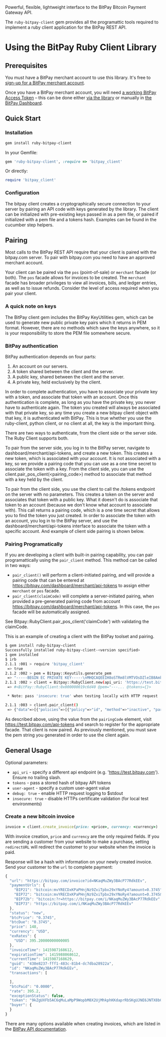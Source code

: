 Powerful, flexible, lightweight interface to the BitPay Bitcoin Payment Gateway API.

The `ruby-bitpay-client` gem provides all the programattic tools required to implement a ruby client application for the BitPay REST API.

# Using the BitPay Ruby Client Library
## Prerequisites
You must have a BitPay merchant account to use this library.  It's free to [sign-up for a BitPay merchant account](https://bitpay.com/start).

Once you have a BitPay merchant account, you will need [a working BitPay Access Token](/api/getting-access.html) – this can be done either [via the library](#pairing) or manually in [the BitPay Dashboard](https://bitpay.com/tokens).

## Quick Start
### Installation
```bash
gem install ruby-bitpay-client
```

In your Gemfile:

```ruby
gem 'ruby-bitpay-client', :require => 'bitpay_client'
```

Or directly:
```ruby
require 'bitpay_client'
```

### Configuration
The bitpay client creates a cryptographically secure connection to your server by pairing an API code with keys generated by the library. The client can be initialized with pre-existing keys passed in as a pem file, or paired if initialized with a pem file and a tokens hash. Examples can be found in the cucumber step helpers.

## Pairing
Most calls to the BitPay REST API require that your client is paired with the bitpay.com server.  To pair with bitpay.com you need to have an approved merchant account.

Your client can be paired via the `pos` (point-of-sale) or `merchant` facade (or both).  The `pos` facade allows for invoices to be created.  The `merchant` facade has broader privileges to view all invoices, bills, and ledger entries, as well as to issue refunds.  Consider the level of access required when you pair your client.

### A quick note on keys

The BitPay client gem includes the BitPay KeyUtilities gem, which can be used to generate new public private key pairs which it returns in PEM format. However, there are no methods which save the keys anywhere, so it is your responsibility to store the PEM file somewhere secure.

### BitPay authentication

BitPay authentication depends on four parts:

1. An account on our servers.
1. A token shared between the client and the server.
1. A public key, shared between the client and the server.
1. A private key, held exclusively by the client.

In order to complete authentication, you have to associate your private key with a token, and associate that token with an account. Once this authentication is complete, as long as you have the private key, you never have to authenticate again. The token you created will always be associated with that private key, so any time you create a new bitpay client object with that key, it is authenticated with BitPay. This is true whether you use the ruby-client, python client, or no client at all, the key is the important thing. 

There are two ways to authenticate, from the client side or the server side. The Ruby Client supports both.

To pair from the server side, you log in to the BitPay server, navigate to dashboard/merchant/api-tokens, and create a new token. This creates a new token, which is associated with your account. It is not associated with a key, so we provide a pairing code that you can use as a one time secret to associate the token with a key. From the client side, you can use the client.pair_pos_client(<pairing_code>) method to associate that method with a key held by the client.

To pair from the client side, you use the client to call the /tokens endpoint on the server with no parameters. This creates a token on the server and associates that token with a public key. What it doesn't do is associate that token to an account (because we don't know what account to associate with). This call returns a pairing code, which is a one time secret that allows you to find the token you just created. In order to associate the token with an account, you log in to the BitPay server, and use the dashboard/merchant/api-tokens interface to associate the token with a specific account. And example of client side pairing is shown below.

### Pairing Programatically

If you are developing a client with built-in pairing capability, you can pair programattically using the `pair_client` method.  This method can be called in two ways:

  * `pair_client()` will perform a client-initiated pairing, and will provide a pairing code that can be entered at https://bitpay.com/dashboard/merchant/api-tokens to assign either `merchant` or `pos` facade.
  * `pair_client(claimCode)` will complete a server-initiated pairing, when provided a pre-generated pairing code from account https://bitpay.com/dashboard/merchant/api-tokens.
  In this case, the `pos` facade will be automatically assigned.

  See Bitpay::RubyClient.pair_pos_client('claimCode') with validating the claimCode.

This is an example of creating a client with the BitPay toolset and pairing.

```bash
$ gem install ruby-bitpay-client
Successfully installed ruby-bitpay-client-<version specified>
1 gem installed
$ irb
2.1.1 :001 > require 'bitpay_client'
 => true
2.1.2 :002 > pem = Bitpay::Keyutils.generate_pem
 => "-----BEGIN EC PRIVATE KEY-----\nMHQCAQEEIH8oSTRm8lVMTVOsDZleIB8AmkiuHnp+ctEknqeUmZahoAcGBSuBBAAK\noUQDQgAEbjhdKA+X8NEKgcbHhyJaBMvePV7Sj6AQuOMQzuZYdskdkPY1/jlfQwNG\n4GVd/zSw4uhfukw/SDBOEKlQGVAmxQ==\n-----END EC PRIVATE KEY-----\n" 
2.1.1 :002 > client = Bitpay::RubyClient.new(api_uri: 'https://test.bitpay.com', pem: pem)
 => #<BitPay::RubyClient:0x000000019c6d40 @pem="---... @tokens={}>

 * Note: pass 'insecure: true' when testing locally with HTTP request

2.1.1 :003 > client.pair_client()
 => {"data"=>[{"policies"=>[{"policy"=>"id", "method"=>"inactive", "params"=>["Tf49SFeiUAtytFEW2EUqZgWj32nP51PK73M"]}], "token"=>"BKQyVdaGQZAArdkkSuvtZN5gcN2355c8vXLj5eFPkfuK", "dateCreated"=>1422474475162, "pairingExpiration"=>1422560875162, "pairingCode"=>"Vy76yTh"}]} 
```

As described above, using the value from the `pairingCode` element, visit https://test.bitpay.com/api-tokens and search to register for the appropriate facade. That client is now paired. As previously mentioned, you must save the pem string you generated in order to use the client again.

## General Usage

Optional parameters:
 * `api_uri` - specify a different api endpoint (e.g. 'https://test.bitpay.com').  Ensure no trailing slash.
 * `tokens` - pass a stored hash of bitpay API tokens
 * `user-agent` - specify a custom user-agent value
 * `debug: true` - enable HTTP request logging to $stdout
 * `insecure: true` - disable HTTPs certificate validation (for local test environments)

### Create a new bitcoin invoice

```ruby
invoice = client.create_invoice(price: <price>, currency: <currency>)
```

With invoice creation, `price` and `currency` are the only required fields. If you are sending a customer from your website to make a purchase, setting `redirectURL` will redirect the customer to your website when the invoice is paid.

Response will be a hash with information on your newly created invoice. Send your customer to the `url` to complete payment:

```javascript
{
  "url": "https://bitpay.com/invoice?id=NKaqMuZWy3BAcP77RdkEEv",
  "paymentUrls": {
    "BIP21": "bitcoin:mvYRECDxKPaPHnjNz9ZxiTpbx29xYNoRy4?amount=0.3745",
    "BIP72": "bitcoin:mvYRECDxKPaPHnjNz9ZxiTpbx29xYNoRy4?amount=0.3745&r=https://bitpay.com/i/NKaqMuZWy3BAcP77RdkEEv",
    "BIP72b": "bitcoin:?r=https://bitpay.com/i/NKaqMuZWy3BAcP77RdkEEv",
    "BIP73": "https://bitpay.com/i/NKaqMuZWy3BAcP77RdkEEv"
  },
  "status": "new",
  "btcPrice": "0.3745",
  "btcDue": "0.3745",
  "price": 148,
  "currency": "USD",
  "exRates": {
    "USD": 395.20000000000005
  },
  "invoiceTime": 1415987168612,
  "expirationTime": 1415988068612,
  "currentTime": 1415987168629,
  "guid": "438e8237-fff1-483c-81b4-dc7dba28922a",
  "id": "NKaqMuZWy3BAcP77RdkEEv",
  "transactions": [

  ],
  "btcPaid": "0.0000",
  "rate": 395.2,
  "exceptionStatus": false,
  "token": "9kZgUXFb5AC6qMuLaMpP9WopbM8X2UjMhkphKKdaprRbSKgUJNE6JNTX8bGsmgxKKv",
  "buyer": {
  }
}
```

There are many options available when creating invoices, which are listed in the [BitPay API documentation](https://bitpay.com/bitcoin-payment-gateway-api).
